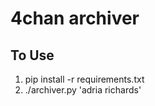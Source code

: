 4chan archiver
==============

To Use
------

1. pip install -r requirements.txt
1. ./archiver.py 'adria richards'